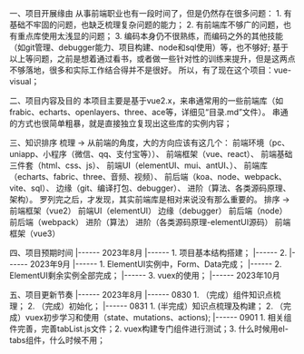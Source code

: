
一、项目开展缘由
    从事前端职业也有一段时间了，但是仍然存在很多问题：
        1. 有基础不牢固的问题，也缺乏梳理复杂问题的能力；
        2. 有前端库不够广的问题，也有重点库使用太浅显的问题；
        3. 编码本身仍不很熟练，而编码之外的其他技能（如git管理、debugger能力、项目构建、node和sql使用）等，也不够好;
    基于以上等问题，之前是想着通过看书，或者做一些针对性的训练来提升，但是这两点不够落地，很多和实际工作结合得并不是很好。
    所以，有了现在这个项目：vue-visual；

二、项目内容及目的
    本项目主要是基于vue2.x，来串通常用的一些前端库（如frabic、echarts、openlayers、three、ace等，详细见“目录.md”文件）。
    串通的方式也很简单粗暴，就是直接独立复现出这些库的实例内容；

三、知识排序
    梳理 -> 
        从前端的角度，大的方向应该有这几个：
            前端环境（pc、uniapp、小程序（微信、qq、支付宝等））、
            前端框架（vue、react）、
            前端基础三件套（html、css、js）、
            前端UI（elementUI、mui、antUI、）、
            前端库（echarts、fabric、three、音频、视频）、
            前后端（koa、node、webpack、vite、sql）、
            边缘（git、编译打包、debugger）、
            进阶（算法、各类源码原理、架构）。
        罗列完之后，才发现，其实前端库是相对来说没有那么重要的。
    排序 ->
        前端框架（vue2）
        前端UI（elementUI）
        边缘（debugger）
        前后端（node）
        前后端（webpack）
        进阶（算法）
        进阶（各类源码原理-elementUI源码）
        前端框架（vue3）
        

四、项目预期时间
    |------ 2023年8月
        |------ 1. 项目基本结构搭建；
        |------ 2. 
    |------ 2023年9月
        |------ 1. ElementUI实例中，Form、Data完成；
        |------ 2. ElementUI剩余实例全部完成；
        |------ 3. vuex的使用；
    |------ 2023年10月
        

五、项目更新节奏
    |------ 2023年8月
        |------ 0830 
            1. （完成）<el-menu>组件知识点梳理；
            2. （完成）<el-tabs>初始化；
        |------ 0831
            1. (半完成）<el-tabs>知识点梳理及构建；
            2. （完成）vuex初步学习和使用（state、mutations、actions);
        |------ 0901
            1. <el-tabs>相关组件完善，完善tabList.js文件；2. vuex构建专门组件进行测试；3. 什么时候用el-tabs组件，什么时候不用；